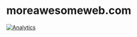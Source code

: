 moreawesomeweb.com
==============

[![Analytics](https://ga-beacon.appspot.com/UA-46812528-1/ebidel/moreawesomeweb/README)](https://github.com/igrigorik/ga-beacon)
